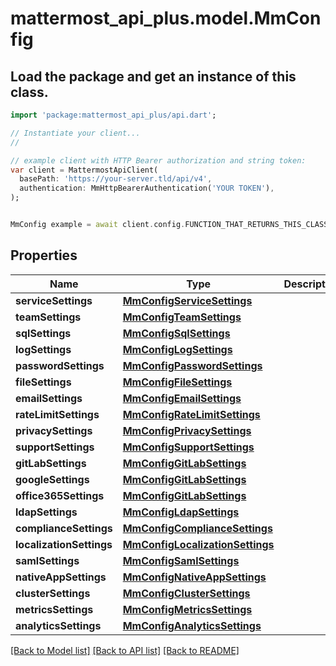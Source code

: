 # mattermost_api_plus.model.MmConfig

## Load the package and get an instance of this class.
```dart
import 'package:mattermost_api_plus/api.dart';

// Instantiate your client...
//

// example client with HTTP Bearer authorization and string token:
var client = MattermostApiClient(
  basePath: 'https://your-server.tld/api/v4',
  authentication: MmHttpBearerAuthentication('YOUR TOKEN'),
);


MmConfig example = await client.config.FUNCTION_THAT_RETURNS_THIS_CLASS();

```

## Properties
Name | Type | Description | Notes
------------ | ------------- | ------------- | -------------
**serviceSettings** | [**MmConfigServiceSettings**](MmConfigServiceSettings.md) |  | [optional] 
**teamSettings** | [**MmConfigTeamSettings**](MmConfigTeamSettings.md) |  | [optional] 
**sqlSettings** | [**MmConfigSqlSettings**](MmConfigSqlSettings.md) |  | [optional] 
**logSettings** | [**MmConfigLogSettings**](MmConfigLogSettings.md) |  | [optional] 
**passwordSettings** | [**MmConfigPasswordSettings**](MmConfigPasswordSettings.md) |  | [optional] 
**fileSettings** | [**MmConfigFileSettings**](MmConfigFileSettings.md) |  | [optional] 
**emailSettings** | [**MmConfigEmailSettings**](MmConfigEmailSettings.md) |  | [optional] 
**rateLimitSettings** | [**MmConfigRateLimitSettings**](MmConfigRateLimitSettings.md) |  | [optional] 
**privacySettings** | [**MmConfigPrivacySettings**](MmConfigPrivacySettings.md) |  | [optional] 
**supportSettings** | [**MmConfigSupportSettings**](MmConfigSupportSettings.md) |  | [optional] 
**gitLabSettings** | [**MmConfigGitLabSettings**](MmConfigGitLabSettings.md) |  | [optional] 
**googleSettings** | [**MmConfigGitLabSettings**](MmConfigGitLabSettings.md) |  | [optional] 
**office365Settings** | [**MmConfigGitLabSettings**](MmConfigGitLabSettings.md) |  | [optional] 
**ldapSettings** | [**MmConfigLdapSettings**](MmConfigLdapSettings.md) |  | [optional] 
**complianceSettings** | [**MmConfigComplianceSettings**](MmConfigComplianceSettings.md) |  | [optional] 
**localizationSettings** | [**MmConfigLocalizationSettings**](MmConfigLocalizationSettings.md) |  | [optional] 
**samlSettings** | [**MmConfigSamlSettings**](MmConfigSamlSettings.md) |  | [optional] 
**nativeAppSettings** | [**MmConfigNativeAppSettings**](MmConfigNativeAppSettings.md) |  | [optional] 
**clusterSettings** | [**MmConfigClusterSettings**](MmConfigClusterSettings.md) |  | [optional] 
**metricsSettings** | [**MmConfigMetricsSettings**](MmConfigMetricsSettings.md) |  | [optional] 
**analyticsSettings** | [**MmConfigAnalyticsSettings**](MmConfigAnalyticsSettings.md) |  | [optional] 

[[Back to Model list]](../GENERATED_README.md#documentation-for-models) [[Back to API list]](../GENERATED_README.md#documentation-for-api-endpoints) [[Back to README]](../GENERATED_README.md)


